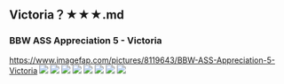 ## Victoria？★★★.md
### BBW ASS Appreciation 5 - Victoria
https://www.imagefap.com/pictures/8119643/BBW-ASS-Appreciation-5-Victoria
![](https://x.imagefapusercontent.com/u/Drummbig24/8119643/831720688/victoria106.jpg)
![](https://x.imagefapusercontent.com/u/Drummbig24/8119643/322532525/victoria107.jpg)
![](https://x.imagefapusercontent.com/u/Drummbig24/8119643/837001167/victoria108.jpg)
![](https://x.imagefapusercontent.com/u/Drummbig24/8119643/593598305/victoria110.jpg)
![](https://x.imagefapusercontent.com/u/Drummbig24/8119643/1504158255/victoria111.jpg)
![](https://x.imagefapusercontent.com/u/Drummbig24/8119643/83465343/victoria112.jpg)
![](https://x.imagefapusercontent.com/u/Drummbig24/8119643/717576169/victoria114.jpg)
![](https://x.imagefapusercontent.com/u/Drummbig24/8119643/2048690769/victoria116.jpg)
![]()
![]()
![]()
![]()
![]()
![]()
![]()
![]()
![]()
![]()
![]()
![]()
![]()
![]()
![]()
![]()
![]()
![]()
![]()
![]()
![]()
![]()
![]()
![]()
![]()
![]()
![]()
![]()
![]()
![]()
![]()
![]()
![]()
![]()
![]()
![]()
![]()
![]()
![]()
![]()
![]()
![]()
